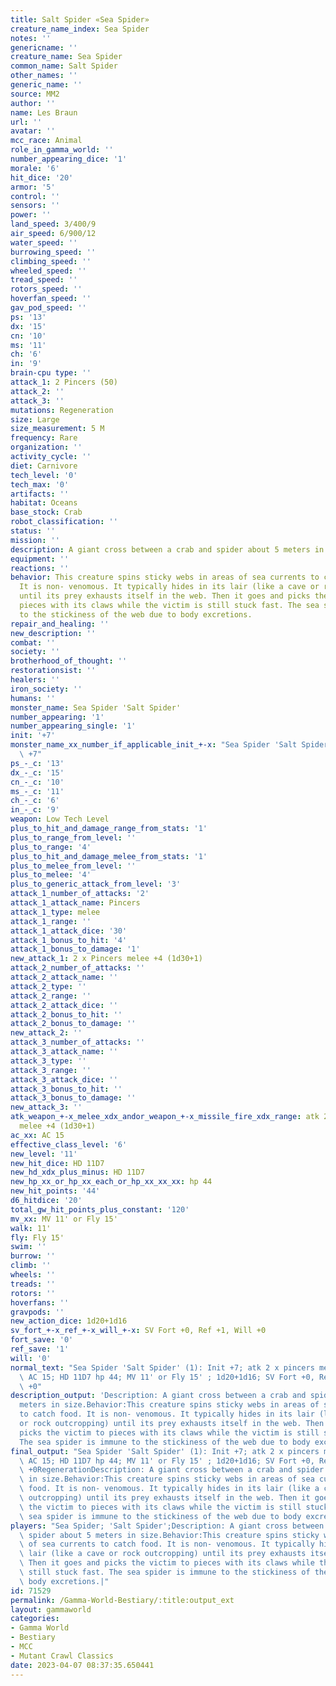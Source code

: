 ```yaml
---
title: Salt Spider «Sea Spider»
creature_name_index: Sea Spider
notes: ''
genericname: ''
creature_name: Sea Spider
common_name: Salt Spider
other_names: ''
generic_name: ''
source: MM2
author: ''
name: Les Braun
url: ''
avatar: ''
mcc_race: Animal
role_in_gamma_world: ''
number_appearing_dice: '1'
morale: '6'
hit_dice: '20'
armor: '5'
control: ''
sensors: ''
power: ''
land_speed: 3/400/9
air_speed: 6/900/12
water_speed: ''
burrowing_speed: ''
climbing_speed: ''
wheeled_speed: ''
tread_speed: ''
rotors_speed: ''
hoverfan_speed: ''
gav_pod_speed: ''
ps: '13'
dx: '15'
cn: '10'
ms: '11'
ch: '6'
in: '9'
brain-cpu type: ''
attack_1: 2 Pincers (50)
attack_2: ''
attack_3: ''
mutations: Regeneration
size: Large
size_measurement: 5 M
frequency: Rare
organization: ''
activity_cycle: ''
diet: Carnivore
tech_level: '0'
tech_max: '0'
artifacts: ''
habitat: Oceans
base_stock: Crab
robot_classification: ''
status: ''
mission: ''
description: A giant cross between a crab and spider about 5 meters in size.
equipment: ''
reactions: ''
behavior: This creature spins sticky webs in areas of sea currents to catch food.
  It is non- venomous. It typically hides in its lair (like a cave or rock outcropping)
  until its prey exhausts itself in the web. Then it goes and picks the victim to
  pieces with its claws while the victim is still stuck fast. The sea spider is immune
  to the stickiness of the web due to body excretions.
repair_and_healing: ''
new_description: ''
combat: ''
society: ''
brotherhood_of_thought: ''
restorationsist: ''
healers: ''
iron_society: ''
humans: ''
monster_name: Sea Spider 'Salt Spider'
number_appearing: '1'
number_appearing_single: '1'
init: '+7'
monster_name_xx_number_if_applicable_init_+-x: "Sea Spider 'Salt Spider' (1): Init\
  \ +7"
ps_-_c: '13'
dx_-_c: '15'
cn_-_c: '10'
ms_-_c: '11'
ch_-_c: '6'
in_-_c: '9'
weapon: Low Tech Level
plus_to_hit_and_damage_range_from_stats: '1'
plus_to_range_from_level: ''
plus_to_range: '4'
plus_to_hit_and_damage_melee_from_stats: '1'
plus_to_melee_from_level: ''
plus_to_melee: '4'
plus_to_generic_attack_from_level: '3'
attack_1_number_of_attacks: '2'
attack_1_attack_name: Pincers
attack_1_type: melee
attack_1_range: ''
attack_1_attack_dice: '30'
attack_1_bonus_to_hit: '4'
attack_1_bonus_to_damage: '1'
new_attack_1: 2 x Pincers melee +4 (1d30+1)
attack_2_number_of_attacks: ''
attack_2_attack_name: ''
attack_2_type: ''
attack_2_range: ''
attack_2_attack_dice: ''
attack_2_bonus_to_hit: ''
attack_2_bonus_to_damage: ''
new_attack_2: ''
attack_3_number_of_attacks: ''
attack_3_attack_name: ''
attack_3_type: ''
attack_3_range: ''
attack_3_attack_dice: ''
attack_3_bonus_to_hit: ''
attack_3_bonus_to_damage: ''
new_attack_3: ''
atk_weapon_+-x_melee_xdx_andor_weapon_+-x_missile_fire_xdx_range: atk 2 x pincers
  melee +4 (1d30+1)
ac_xx: AC 15
effective_class_level: '6'
new_level: '11'
new_hit_dice: HD 11D7
new_hd_xdx_plus_minus: HD 11D7
new_hp_xx_or_hp_xx_each_or_hp_xx_xx_xx: hp 44
new_hit_points: '44'
d6_hitdice: '20'
total_gw_hit_points_plus_constant: '120'
mv_xx: MV 11' or Fly 15'
walk: 11'
fly: Fly 15'
swim: ''
burrow: ''
climb: ''
wheels: ''
treads: ''
rotors: ''
hoverfans: ''
gravpods: ''
new_action_dice: 1d20+1d16
sv_fort_+-x_ref_+-x_will_+-x: SV Fort +0, Ref +1, Will +0
fort_save: '0'
ref_save: '1'
will: '0'
normal_text: "Sea Spider 'Salt Spider' (1): Init +7; atk 2 x pincers melee +4 (1d30+1);\
  \ AC 15; HD 11D7 hp 44; MV 11' or Fly 15' ; 1d20+1d16; SV Fort +0, Ref +1, Will\
  \ +0"
description_output: 'Description: A giant cross between a crab and spider about 5
  meters in size.Behavior:This creature spins sticky webs in areas of sea currents
  to catch food. It is non- venomous. It typically hides in its lair (like a cave
  or rock outcropping) until its prey exhausts itself in the web. Then it goes and
  picks the victim to pieces with its claws while the victim is still stuck fast.
  The sea spider is immune to the stickiness of the web due to body excretions.'
final_output: "Sea Spider 'Salt Spider' (1): Init +7; atk 2 x pincers melee +4 (1d30+1);\
  \ AC 15; HD 11D7 hp 44; MV 11' or Fly 15' ; 1d20+1d16; SV Fort +0, Ref +1, Will\
  \ +0RegenerationDescription: A giant cross between a crab and spider about 5 meters\
  \ in size.Behavior:This creature spins sticky webs in areas of sea currents to catch\
  \ food. It is non- venomous. It typically hides in its lair (like a cave or rock\
  \ outcropping) until its prey exhausts itself in the web. Then it goes and picks\
  \ the victim to pieces with its claws while the victim is still stuck fast. The\
  \ sea spider is immune to the stickiness of the web due to body excretions."
players: "Sea Spider; 'Salt Spider';Description: A giant cross between a crab and\
  \ spider about 5 meters in size.Behavior:This creature spins sticky webs in areas\
  \ of sea currents to catch food. It is non- venomous. It typically hides in its\
  \ lair (like a cave or rock outcropping) until its prey exhausts itself in the web.\
  \ Then it goes and picks the victim to pieces with its claws while the victim is\
  \ still stuck fast. The sea spider is immune to the stickiness of the web due to\
  \ body excretions.|"
id: 71529
permalink: /Gamma-World-Bestiary/:title:output_ext
layout: gammaworld
categories:
- Gamma World
- Bestiary
- MCC
- Mutant Crawl Classics
date: 2023-04-07 08:37:35.650441
---
```

